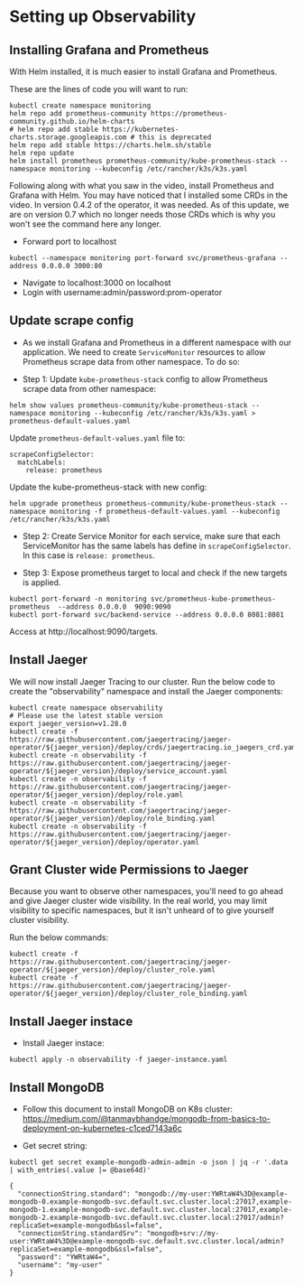 # Setting up Observability

## Installing Grafana and Prometheus
With Helm installed, it is much easier to install Grafana and Prometheus.

These are the lines of code you will want to run:

```
kubectl create namespace monitoring
helm repo add prometheus-community https://prometheus-community.github.io/helm-charts
# helm repo add stable https://kubernetes-charts.storage.googleapis.com # this is deprecated
helm repo add stable https://charts.helm.sh/stable
helm repo update
helm install prometheus prometheus-community/kube-prometheus-stack --namespace monitoring --kubeconfig /etc/rancher/k3s/k3s.yaml
```

Following along with what you saw in the video, install Prometheus and Grafana with Helm. You may have noticed that I installed some CRDs in the video. In version 0.4.2 of the operator, it was needed. As of this update, we are on version 0.7 which no longer needs those CRDs which is why you won't see the command here any longer.

- Forward port to localhost
```
kubectl --namespace monitoring port-forward svc/prometheus-grafana --address 0.0.0.0 3000:80
```
- Navigate to localhost:3000 on localhost
- Login with username:admin/password:prom-operator

## Update scrape config

- As we install Grafana and Prometheus in a different namespace with our application. We need to create `ServiceMonitor` resources to allow Prometheus scrape data from other namespace. To do so:

+ Step 1: Update `kube-prometheus-stack` config to allow Prometheus scrape data from other namespace:
```
helm show values prometheus-community/kube-prometheus-stack --namespace monitoring --kubeconfig /etc/rancher/k3s/k3s.yaml > prometheus-default-values.yaml
```

Update `prometheus-default-values.yaml` file to:
```
scrapeConfigSelector:
  matchLabels:
    release: prometheus
```

Update the kube-prometheus-stack with new config:
```
helm upgrade prometheus prometheus-community/kube-prometheus-stack --namespace monitoring -f prometheus-default-values.yaml --kubeconfig /etc/rancher/k3s/k3s.yaml
```

+ Step 2: Create Service Monitor for each service, make sure that each ServiceMonitor has the same labels has define in `scrapeConfigSelector`. In this case is ```release: prometheus```.

+ Step 3: Expose prometheus target to local and check if the new targets is applied.

```
kubectl port-forward -n monitoring svc/prometheus-kube-prometheus-prometheus  --address 0.0.0.0  9090:9090
kubectl port-forward svc/backend-service --address 0.0.0.0 8081:8081
```

Access at http://localhost:9090/targets.

## Install Jaeger

We will now install Jaeger Tracing to our cluster. Run the below code to create the "observability" namespace and install the Jaeger components:

```
kubectl create namespace observability
# Please use the latest stable version
export jaeger_version=v1.28.0 
kubectl create -f https://raw.githubusercontent.com/jaegertracing/jaeger-operator/${jaeger_version}/deploy/crds/jaegertracing.io_jaegers_crd.yaml
kubectl create -n observability -f https://raw.githubusercontent.com/jaegertracing/jaeger-operator/${jaeger_version}/deploy/service_account.yaml
kubectl create -n observability -f https://raw.githubusercontent.com/jaegertracing/jaeger-operator/${jaeger_version}/deploy/role.yaml
kubectl create -n observability -f https://raw.githubusercontent.com/jaegertracing/jaeger-operator/${jaeger_version}/deploy/role_binding.yaml
kubectl create -n observability -f https://raw.githubusercontent.com/jaegertracing/jaeger-operator/${jaeger_version}/deploy/operator.yaml
```

## Grant Cluster wide Permissions to Jaeger
Because you want to observe other namespaces, you'll need to go ahead and give Jaeger cluster wide visibility. In the real world, you may limit visibility to specific namespaces, but it isn't unheard of to give yourself cluster visibility.

Run the below commands:
```
kubectl create -f https://raw.githubusercontent.com/jaegertracing/jaeger-operator/${jaeger_version}/deploy/cluster_role.yaml
kubectl create -f https://raw.githubusercontent.com/jaegertracing/jaeger-operator/${jaeger_version}/deploy/cluster_role_binding.yaml
```

## Install Jaeger instace

- Install Jaeger instace:
```
kubectl apply -n observability -f jaeger-instance.yaml
```


## Install MongoDB

- Follow this document to install MongoDB on K8s cluster: https://medium.com/@tanmaybhandge/mongodb-from-basics-to-deployment-on-kubernetes-c1ced7143a6c

- Get secret string:
```
kubectl get secret example-mongodb-admin-admin -o json | jq -r '.data | with_entries(.value |= @base64d)'

{
  "connectionString.standard": "mongodb://my-user:YWRtaW4%3D@example-mongodb-0.example-mongodb-svc.default.svc.cluster.local:27017,example-mongodb-1.example-mongodb-svc.default.svc.cluster.local:27017,example-mongodb-2.example-mongodb-svc.default.svc.cluster.local:27017/admin?replicaSet=example-mongodb&ssl=false",
  "connectionString.standardSrv": "mongodb+srv://my-user:YWRtaW4%3D@example-mongodb-svc.default.svc.cluster.local/admin?replicaSet=example-mongodb&ssl=false",
  "password": "YWRtaW4=",
  "username": "my-user"
}
```